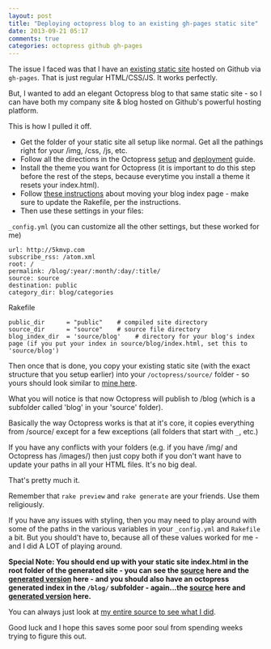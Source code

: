 ```yaml
---
layout: post
title: "Deploying octopress blog to an existing gh-pages static site"
date: 2013-09-21 05:17
comments: true
categories: octopress github gh-pages
---
```


The issue I faced was that I have an <a href="http://5kmvp.com">existing static site</a> hosted on Github via `gh-pages`. That is just regular HTML/CSS/JS. It works perfectly.

But, I wanted to add an elegant Octopress blog to that same static site - so I can have both my company site & blog hosted on Github's powerful hosting platform.

This is how I pulled it off.

+ Get the folder of your static site all setup like normal. Get all the pathings right for your /img, /css, /js, etc.
+ Follow all the directions in the Octopress <a href="http://octopress.org/docs/setup/">setup</a> and <a href="http://octopress.org/docs/deploying/github/">deployment</a> guide.
+ Install the theme you want for Octopress (it is important to do this step before the rest of the steps, because everytime you install a theme it resets your index.html).
+ Follow <a href="http://octopress.org/docs/theme/template/#landing_page">these instructions</a> about moving your blog index page - make sure to update the Rakefile, per the instructions.
+ Then use these settings in your files:

`_config.yml` (you can customize all the other settings, but these worked for me)
	
	url: http://5kmvp.com
	subscribe_rss: /atom.xml
	root: /
	permalink: /blog/:year/:month/:day/:title/
	source: source
	destination: public
	category_dir: blog/categories
	
Rakefile
	
	public_dir      = "public"    # compiled site directory
	source_dir      = "source"    # source file directory
	blog_index_dir  = 'source/blog'    # directory for your blog's index page (if you put your index in source/blog/index.html, set this to 'source/blog')

Then once that is done, you copy your existing static site (with the exact structure that you setup earlier) into your `/octopress/source/` folder - so yours should look similar to <a href="https://github.com/marcamillion/5KMVP/tree/source/source">mine here</a>.

What you will notice is that now Octopress will publish to /blog (which is a subfolder called 'blog' in your 'source' folder).

Basically the way Octopress works is that at it's core, it copies everything from /source/ except for a few exceptions (all folders that start with `_`, etc.)

If you have any conflicts with your folders (e.g. if you have /img/ and Octopress has /images/) then just copy both if you don't want have to update your paths in all your HTML files. It's no big deal.

That's pretty much it.

Remember that `rake preview` and `rake generate` are your friends. Use them religiously.

If you have any issues with styling, then you may need to play around with some of the paths in the various variables in your `_config.yml` and `Rakefile` a bit. But you should't have to, because all of these values worked for me - and I did A LOT of playing around.

**Special Note: You should end up with your static site index.html in the root folder of the generated site - you can see the <a href="https://github.com/marcamillion/5KMVP/blob/source/source/index.html">source</a> here and the <a href="https://github.com/marcamillion/5KMVP/tree/gh-pages">generated version</a> here - and you should also have an octopress generated index in the `/blog/` subfolder - again...the <a href="https://github.com/marcamillion/5KMVP/blob/source/source/blog/index.html">source</a> here and <a href="https://github.com/marcamillion/5KMVP/blob/gh-pages/blog/index.html">generated version</a> here.** 

You can always just look at <a href="https://github.com/marcamillion/5KMVP/tree/source/source">my entire source to see what I did</a>.

Good luck and I hope this saves some poor soul from spending weeks trying to figure this out.